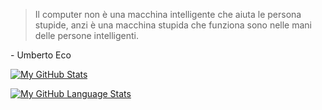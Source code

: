> Il computer non è una macchina intelligente che aiuta le persona stupide, anzi è una macchina stupida che funziona sono nelle mani delle persone intelligenti.

\- Umberto Eco

[![My GitHub Stats](https://github-readme-stats.vercel.app/api/?username=ormai&count_private=true&theme=gruvbox&showicons=true)](https://github.com/godfr3y) 

[![My GitHub Language Stats](https://github-readme-stats.vercel.app/api/top-langs/?username=ormai&layout=compact&langs_count=5&theme=gruvbox)](https://github.com/godfr3y)
